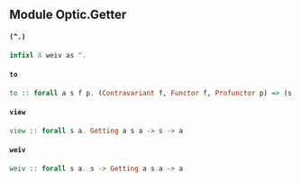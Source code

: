 ## Module Optic.Getter

#### `(^.)`

``` purescript
infixl 8 weiv as ^.
```

#### `to`

``` purescript
to :: forall a s f p. (Contravariant f, Functor f, Profunctor p) => (s -> a) -> p a (f a) -> p s (f s)
```

#### `view`

``` purescript
view :: forall s a. Getting a s a -> s -> a
```

#### `weiv`

``` purescript
weiv :: forall s a. s -> Getting a s a -> a
```


